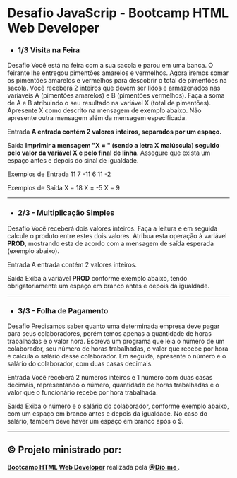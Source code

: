# Desafio JavaScrip - Bootcamp HTML Web Developer
- ### 1/3 Visita na Feira

Desafio
Você está na feira com a sua sacola e parou em uma banca. O feirante lhe entregou pimentões amarelos e vermelhos. Agora iremos somar os pimentões amarelos e vermelhos para descobrir o total de pimentões na sacola.  Você receberá 2 inteiros que devem ser lidos e armazenados nas variáveis A (pimentões amarelos) e B (pimentões vermelhos). Faça a soma de A e B atribuindo o seu resultado na variável X (total de pimentões). Apresente X como descrito na mensagem de exemplo abaixo. Não apresente outra mensagem além da mensagem especificada.

Entrada
**A entrada contém 2 valores inteiros, separados por um espaço.**

Saída
**Imprimir a mensagem "X = " (sendo a letra X maiúscula) seguido pelo valor da variável X e pelo final de linha**. Assegure que exista um espaço antes e depois do sinal de igualdade.

Exemplos de Entrada	
11 7
-11 6
11 -2

Exemplos de Saída
X = 18
X = -5
X = 9

------

- ### 2/3 - Multiplicação Simples 

Desafio
Você receberá dois valores inteiros. Faça a leitura e em seguida calcule o produto entre estes dois valores. Atribua esta operação à variável **PROD**, mostrando esta de acordo com a mensagem de saída esperada (exemplo abaixo).   

Entrada
A entrada contém 2 valores inteiros.

Saída
Exiba a variável **PROD** conforme exemplo abaixo, tendo obrigatoriamente um 
espaço em branco antes e depois da igualdade.

------

- ### 3/3 - Folha de Pagamento

Desafio
Precisamos saber quanto uma determinada empresa deve pagar para seus 
colaboradores, porém temos apenas a quantidade de horas trabalhadas e o valor 
hora. Escreva um programa que leia o número de um colaborador, seu número de 
horas trabalhadas, o valor que recebe por hora e calcula o salário desse 
colaborador. Em seguida, apresente o número e o salário do colaborador, com duas 
casas decimais.

Entrada
Você receberá 2 números inteiros e 1 número com duas casas decimais, 
representando o número, quantidade de horas trabalhadas e o valor que o 
funcionário recebe por hora trabalhada.

Saída
Exiba o número e o salário do colaborador, conforme exemplo abaixo, com um 
espaço em branco antes e depois da igualdade. No caso do salário, também deve 
haver um espaço em branco após o $.

------

## © Projeto ministrado por:

**[Bootcamp HTML Web Developer](https://web.dio.me/track/html-web-developer)** realizada pela **[@Dio.me ](https://www.dio.me/)**.

